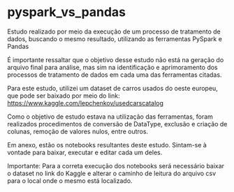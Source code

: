 # pyspark_vs_pandas

Estudo realizado por meio da execução de um processo de tratamento de dados, buscando o mesmo resultado, utilizando as ferramentas PySpark e Pandas

É importante ressaltar que o objetivo desse estudo não está na geração do arquivo final para análise, mas sim na identificação e aprimoramento dos processos de tratamento de dados em cada uma das ferramentas citadas.

Para este estudo, utilizei um dataset de carros usados do oeste europeu, que pode ser baixado por meio do link: https://www.kaggle.com/lepchenkov/usedcarscatalog

Como o objetivo de estudo estava na utilização das ferramentas, foram realizados procedimentos de conversão de DataType, exclusão e criação de colunas, remoção de valores nulos, entre outros.

Em anexo, estão os notebooks resultantes deste estudo. Sintam-se à vontade para baixar, executar e editar cada um deles.

Importante: Para a correta execução dos notebooks será necessário baixar o dataset no link do Kaggle e alterar o caminho de leitura do arquivo csv para o local onde o mesmo está localizado.
